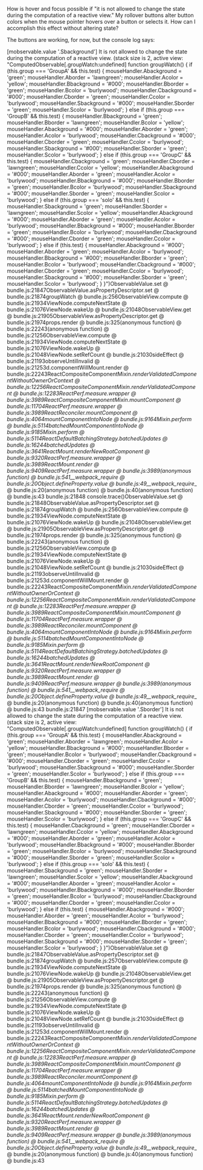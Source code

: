 How is hover and focus possible if "it is not allowed to change the state during the computation of a reactive view." My rollover buttons alter button colors when the mouse pointer hovers over a button or selects it. How can I accomplish this effect without altering state?

The buttons are working, for now, but the console log says:

[mobservable.value '.Sbackground'] It is not allowed to change the state during the computation of a reactive view. (stack size is 2, active view: "ComputedObservable[.groupWatch:undefined] function groupWatch() {
	    if (this.group === 'GroupA' && this.test) {
	      mouseHandler.Abackground = 'green';
	      mouseHandler.Aborder = 'lawngreen';
	      mouseHandler.Acolor = 'yellow';
	      mouseHandler.Bbackground = '#000';
	      mouseHandler.Bborder = 'green';
	      mouseHandler.Bcolor = 'burlywood';
	      mouseHandler.Cbackground = '#000';
	      mouseHandler.Cborder = 'green';
	      mouseHandler.Ccolor = 'burlywood';
	      mouseHandler.Sbackground = '#000';
	      mouseHandler.Sborder = 'green';
	      mouseHandler.Scolor = 'burlywood';
	    } else if (this.group === 'GroupB' && this.test) {
	      mouseHandler.Bbackground = 'green';
	      mouseHandler.Bborder = 'lawngreen';
	      mouseHandler.Bcolor = 'yellow';
	      mouseHandler.Abackground = '#000';
	      mouseHandler.Aborder = 'green';
	      mouseHandler.Acolor = 'burlywood';
	      mouseHandler.Cbackground = '#000';
	      mouseHandler.Cborder = 'green';
	      mouseHandler.Ccolor = 'burlywood';
	      mouseHandler.Sbackground = '#000';
	      mouseHandler.Sborder = 'green';
	      mouseHandler.Scolor = 'burlywood';
	    } else if (this.group === 'GroupC' && this.test) {
	      mouseHandler.Cbackground = 'green';
	      mouseHandler.Cborder = 'lawngreen';
	      mouseHandler.Ccolor = 'yellow';
	      mouseHandler.Abackground = '#000';
	      mouseHandler.Aborder = 'green';
	      mouseHandler.Acolor = 'burlywood';
	      mouseHandler.Bbackground = '#000';
	      mouseHandler.Bborder = 'green';
	      mouseHandler.Bcolor = 'burlywood';
	      mouseHandler.Sbackground = '#000';
	      mouseHandler.Sborder = 'green';
	      mouseHandler.Scolor = 'burlywood';
	    } else if (this.group === 'solo' && this.test) {
	      mouseHandler.Sbackground = 'green';
	      mouseHandler.Sborder = 'lawngreen';
	      mouseHandler.Scolor = 'yellow';
	      mouseHandler.Abackground = '#000';
	      mouseHandler.Aborder = 'green';
	      mouseHandler.Acolor = 'burlywood';
	      mouseHandler.Bbackground = '#000';
	      mouseHandler.Bborder = 'green';
	      mouseHandler.Bcolor = 'burlywood';
	      mouseHandler.Cbackground = '#000';
	      mouseHandler.Cborder = 'green';
	      mouseHandler.Ccolor = 'burlywood';
	    } else if (this.test) {
	      mouseHandler.Abackground = '#000';
	      mouseHandler.Aborder = 'green';
	      mouseHandler.Acolor = 'burlywood';
	      mouseHandler.Bbackground = '#000';
	      mouseHandler.Bborder = 'green';
	      mouseHandler.Bcolor = 'burlywood';
	      mouseHandler.Cbackground = '#000';
	      mouseHandler.Cborder = 'green';
	      mouseHandler.Ccolor = 'burlywood';
	      mouseHandler.Sbackground = '#000';
	      mouseHandler.Sborder = 'green';
	      mouseHandler.Scolor = 'burlywood';
	    }
	  }")ObservableValue.set @ bundle.js:21847ObservableValue.asPropertyDescriptor.set @ bundle.js:21874groupWatch @ bundle.js:256ObservableView.compute @ bundle.js:21934ViewNode.computeNextState @ bundle.js:21076ViewNode.wakeUp @ bundle.js:21048ObservableView.get @ bundle.js:21905ObservableView.asPropertyDescriptor.get @ bundle.js:21974props.render @ bundle.js:325(anonymous function) @ bundle.js:22243(anonymous function) @ bundle.js:21256ObservableView.compute @ bundle.js:21934ViewNode.computeNextState @ bundle.js:21076ViewNode.wakeUp @ bundle.js:21048ViewNode.setRefCount @ bundle.js:21030sideEffect @ bundle.js:21193observeUntilInvalid @ bundle.js:21253d.componentWillMount.render @ bundle.js:22243ReactCompositeComponentMixin._renderValidatedComponentWithoutOwnerOrContext @ bundle.js:12256ReactCompositeComponentMixin._renderValidatedComponent @ bundle.js:12283ReactPerf.measure.wrapper @ bundle.js:3989ReactCompositeComponentMixin.mountComponent @ bundle.js:11704ReactPerf.measure.wrapper @ bundle.js:3989ReactReconciler.mountComponent @ bundle.js:4064mountComponentIntoNode @ bundle.js:9164Mixin.perform @ bundle.js:5114batchedMountComponentIntoNode @ bundle.js:9185Mixin.perform @ bundle.js:5114ReactDefaultBatchingStrategy.batchedUpdates @ bundle.js:16244batchedUpdates @ bundle.js:3641ReactMount._renderNewRootComponent @ bundle.js:9320ReactPerf.measure.wrapper @ bundle.js:3989ReactMount.render @ bundle.js:9409ReactPerf.measure.wrapper @ bundle.js:3989(anonymous function) @ bundle.js:541__webpack_require__ @ bundle.js:20Object.defineProperty.value @ bundle.js:49__webpack_require__ @ bundle.js:20(anonymous function) @ bundle.js:40(anonymous function) @ bundle.js:43
bundle.js:21848 console.trace()ObservableValue.set @ bundle.js:21848ObservableValue.asPropertyDescriptor.set @ bundle.js:21874groupWatch @ bundle.js:256ObservableView.compute @ bundle.js:21934ViewNode.computeNextState @ bundle.js:21076ViewNode.wakeUp @ bundle.js:21048ObservableView.get @ bundle.js:21905ObservableView.asPropertyDescriptor.get @ bundle.js:21974props.render @ bundle.js:325(anonymous function) @ bundle.js:22243(anonymous function) @ bundle.js:21256ObservableView.compute @ bundle.js:21934ViewNode.computeNextState @ bundle.js:21076ViewNode.wakeUp @ bundle.js:21048ViewNode.setRefCount @ bundle.js:21030sideEffect @ bundle.js:21193observeUntilInvalid @ bundle.js:21253d.componentWillMount.render @ bundle.js:22243ReactCompositeComponentMixin._renderValidatedComponentWithoutOwnerOrContext @ bundle.js:12256ReactCompositeComponentMixin._renderValidatedComponent @ bundle.js:12283ReactPerf.measure.wrapper @ bundle.js:3989ReactCompositeComponentMixin.mountComponent @ bundle.js:11704ReactPerf.measure.wrapper @ bundle.js:3989ReactReconciler.mountComponent @ bundle.js:4064mountComponentIntoNode @ bundle.js:9164Mixin.perform @ bundle.js:5114batchedMountComponentIntoNode @ bundle.js:9185Mixin.perform @ bundle.js:5114ReactDefaultBatchingStrategy.batchedUpdates @ bundle.js:16244batchedUpdates @ bundle.js:3641ReactMount._renderNewRootComponent @ bundle.js:9320ReactPerf.measure.wrapper @ bundle.js:3989ReactMount.render @ bundle.js:9409ReactPerf.measure.wrapper @ bundle.js:3989(anonymous function) @ bundle.js:541__webpack_require__ @ bundle.js:20Object.defineProperty.value @ bundle.js:49__webpack_require__ @ bundle.js:20(anonymous function) @ bundle.js:40(anonymous function) @ bundle.js:43
bundle.js:21847 [mobservable.value '.Sborder'] It is not allowed to change the state during the computation of a reactive view. (stack size is 2, active view: "ComputedObservable[.groupWatch:undefined] function groupWatch() {
	    if (this.group === 'GroupA' && this.test) {
	      mouseHandler.Abackground = 'green';
	      mouseHandler.Aborder = 'lawngreen';
	      mouseHandler.Acolor = 'yellow';
	      mouseHandler.Bbackground = '#000';
	      mouseHandler.Bborder = 'green';
	      mouseHandler.Bcolor = 'burlywood';
	      mouseHandler.Cbackground = '#000';
	      mouseHandler.Cborder = 'green';
	      mouseHandler.Ccolor = 'burlywood';
	      mouseHandler.Sbackground = '#000';
	      mouseHandler.Sborder = 'green';
	      mouseHandler.Scolor = 'burlywood';
	    } else if (this.group === 'GroupB' && this.test) {
	      mouseHandler.Bbackground = 'green';
	      mouseHandler.Bborder = 'lawngreen';
	      mouseHandler.Bcolor = 'yellow';
	      mouseHandler.Abackground = '#000';
	      mouseHandler.Aborder = 'green';
	      mouseHandler.Acolor = 'burlywood';
	      mouseHandler.Cbackground = '#000';
	      mouseHandler.Cborder = 'green';
	      mouseHandler.Ccolor = 'burlywood';
	      mouseHandler.Sbackground = '#000';
	      mouseHandler.Sborder = 'green';
	      mouseHandler.Scolor = 'burlywood';
	    } else if (this.group === 'GroupC' && this.test) {
	      mouseHandler.Cbackground = 'green';
	      mouseHandler.Cborder = 'lawngreen';
	      mouseHandler.Ccolor = 'yellow';
	      mouseHandler.Abackground = '#000';
	      mouseHandler.Aborder = 'green';
	      mouseHandler.Acolor = 'burlywood';
	      mouseHandler.Bbackground = '#000';
	      mouseHandler.Bborder = 'green';
	      mouseHandler.Bcolor = 'burlywood';
	      mouseHandler.Sbackground = '#000';
	      mouseHandler.Sborder = 'green';
	      mouseHandler.Scolor = 'burlywood';
	    } else if (this.group === 'solo' && this.test) {
	      mouseHandler.Sbackground = 'green';
	      mouseHandler.Sborder = 'lawngreen';
	      mouseHandler.Scolor = 'yellow';
	      mouseHandler.Abackground = '#000';
	      mouseHandler.Aborder = 'green';
	      mouseHandler.Acolor = 'burlywood';
	      mouseHandler.Bbackground = '#000';
	      mouseHandler.Bborder = 'green';
	      mouseHandler.Bcolor = 'burlywood';
	      mouseHandler.Cbackground = '#000';
	      mouseHandler.Cborder = 'green';
	      mouseHandler.Ccolor = 'burlywood';
	    } else if (this.test) {
	      mouseHandler.Abackground = '#000';
	      mouseHandler.Aborder = 'green';
	      mouseHandler.Acolor = 'burlywood';
	      mouseHandler.Bbackground = '#000';
	      mouseHandler.Bborder = 'green';
	      mouseHandler.Bcolor = 'burlywood';
	      mouseHandler.Cbackground = '#000';
	      mouseHandler.Cborder = 'green';
	      mouseHandler.Ccolor = 'burlywood';
	      mouseHandler.Sbackground = '#000';
	      mouseHandler.Sborder = 'green';
	      mouseHandler.Scolor = 'burlywood';
	    }
	  }")ObservableValue.set @ bundle.js:21847ObservableValue.asPropertyDescriptor.set @ bundle.js:21874groupWatch @ bundle.js:257ObservableView.compute @ bundle.js:21934ViewNode.computeNextState @ bundle.js:21076ViewNode.wakeUp @ bundle.js:21048ObservableView.get @ bundle.js:21905ObservableView.asPropertyDescriptor.get @ bundle.js:21974props.render @ bundle.js:325(anonymous function) @ bundle.js:22243(anonymous function) @ bundle.js:21256ObservableView.compute @ bundle.js:21934ViewNode.computeNextState @ bundle.js:21076ViewNode.wakeUp @ bundle.js:21048ViewNode.setRefCount @ bundle.js:21030sideEffect @ bundle.js:21193observeUntilInvalid @ bundle.js:21253d.componentWillMount.render @ bundle.js:22243ReactCompositeComponentMixin._renderValidatedComponentWithoutOwnerOrContext @ bundle.js:12256ReactCompositeComponentMixin._renderValidatedComponent @ bundle.js:12283ReactPerf.measure.wrapper @ bundle.js:3989ReactCompositeComponentMixin.mountComponent @ bundle.js:11704ReactPerf.measure.wrapper @ bundle.js:3989ReactReconciler.mountComponent @ bundle.js:4064mountComponentIntoNode @ bundle.js:9164Mixin.perform @ bundle.js:5114batchedMountComponentIntoNode @ bundle.js:9185Mixin.perform @ bundle.js:5114ReactDefaultBatchingStrategy.batchedUpdates @ bundle.js:16244batchedUpdates @ bundle.js:3641ReactMount._renderNewRootComponent @ bundle.js:9320ReactPerf.measure.wrapper @ bundle.js:3989ReactMount.render @ bundle.js:9409ReactPerf.measure.wrapper @ bundle.js:3989(anonymous function) @ bundle.js:541__webpack_require__ @ bundle.js:20Object.defineProperty.value @ bundle.js:49__webpack_require__ @ bundle.js:20(anonymous function) @ bundle.js:40(anonymous function) @ bundle.js:43
